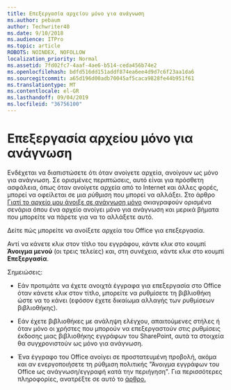 ```yaml
---
title: Επεξεργασία αρχείου μόνο για ανάγνωση
ms.author: pebaum
author: Techwriter40
ms.date: 9/10/2018
ms.audience: ITPro
ms.topic: article
ROBOTS: NOINDEX, NOFOLLOW
localization_priority: Normal
ms.assetid: 7fd02fc7-4aaf-4ae6-b514-ceda456b74e2
ms.openlocfilehash: bdfd516dd151addf874ea6ee4d9d7c6f23aa1da6
ms.sourcegitcommit: a65d196d00adb70045af5caca9828fe44b951f61
ms.translationtype: MT
ms.contentlocale: el-GR
ms.lasthandoff: 09/04/2019
ms.locfileid: "36756100"
---
```

# <a name="edit-a-read-only-file"></a>Επεξεργασία αρχείου μόνο για ανάγνωση

Ενδέχεται να διαπιστώσετε ότι όταν ανοίγετε αρχεία, ανοίγουν ως μόνο για ανάγνωση. Σε ορισμένες περιπτώσεις, αυτό είναι για πρόσθετη ασφάλεια, όπως όταν ανοίγετε αρχεία από το Internet και άλλες φορές, μπορεί να οφείλεται σε μια ρύθμιση που μπορεί να αλλάξει. Στο άρθρο [Γιατί το αρχείο μου άνοιξε σε ανάγνωση μόνο](https://support.office.com/article/Why-did-my-file-open-read-only-3ab4b792-da50-4b38-8628-14c64e1f1d15) σκιαγραφούν ορισμένα σενάρια όπου ένα αρχείο ανοίγει μόνο για ανάγνωση και μερικά βήματα που μπορείτε να πάρετε για να το αλλάξετε αυτό.

Δείτε πώς μπορείτε να ανοίξετε αρχεία του Office για επεξεργασία.

Αντί να κάνετε κλικ στον τίτλο του εγγράφου, κάντε κλικ στο κουμπί **Άνοιγμα μενού** (οι τρεις τελείες) και, στη συνέχεια, κάντε κλικ στο κουμπί **Επεξεργασία**.

Σημειώσεις:

- Εάν προτιμάτε να έχετε ανοιχτά έγγραφα για επεξεργασία στο Office όταν κάνετε κλικ στον τίτλο, μπορείτε να ρυθμίσετε τη βιβλιοθήκη ώστε να το κάνει (εφόσον έχετε δικαίωμα αλλαγής των ρυθμίσεων βιβλιοθήκης).

- Εάν έχετε βιβλιοθήκες με ανάληψη ελέγχου, απαιτούμενες στήλες ή όταν μόνο οι χρήστες που μπορούν να επεξεργαστούν στις ρυθμίσεις έκδοσης μιας βιβλιοθήκης εγγράφων του SharePoint, αυτά τα στοιχεία θα συγχρονιστούν ως μόνο για ανάγνωση.

- Ένα έγγραφο του Office ανοίγει σε προστατευμένη προβολή, ακόμα και αν ενεργοποιήσετε τη ρύθμιση πολιτικής "Άνοιγμα εγγράφων του Office ως ανάγνωση/εγγραφή κατά την περιήγηση". Για περισσότερες πληροφορίες, ανατρέξτε σε αυτό το [άρθρο.](https://support.microsoft.com/help/983047/an-office-document-opens-in-protected-view-even-though-you-enable-the)

